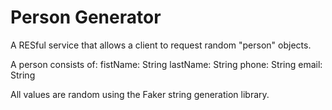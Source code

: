 # Person Generator

A RESful service that allows a client to request random "person" objects.

A person consists of:
  fistName: String
  lastName: String
  phone: String
  email: String

All values are random using the Faker string generation library.
